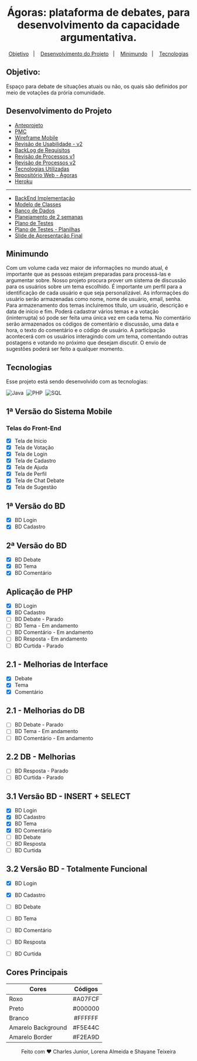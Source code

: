 <h1 align="center">Ágoras: plataforma de debates, para desenvolvimento da capacidade argumentativa.</h1>

<p align="center">
  <a href="#objetivo">Objetivo</a>&nbsp;&nbsp;&nbsp;|&nbsp;&nbsp;&nbsp;
  <a href="#desenvolvimento-do-projeto">Desenvolvimento do Projeto</a>&nbsp;&nbsp;&nbsp;|&nbsp;&nbsp;&nbsp;
  <a href="#minimundo">Minimundo</a>&nbsp;&nbsp;&nbsp;|&nbsp;&nbsp;&nbsp;
  <a href="#tecnologias">Tecnologias</a>
</p>

## Objetivo:

Espaço para debate de situações atuais ou não, os quais são definidos por meio de votações da prória comunidade. 

## Desenvolvimento do Projeto

- [Anteprojeto](https://docs.google.com/document/d/1fuNOEOHj0LNzbvmBoJK5MR2G2ofqRloSDvxdeDUlo48/edit)
- [PMC](https://docs.google.com/presentation/d/16kT38kjHIuf2yD1MX85rqYa5F9df-fTbPv3vTfjTOHM/edit#slide=id.ge20873777b_0_0)
- [Wireframe Mobile](https://docs.google.com/presentation/d/1FH3wKA5VDobz2nH1XQn04hySsuKiL8jbI8FPiBvk_LE/edit#slide=id.p)
- [Revisão de Usabilidade - v2](https://docs.google.com/presentation/d/1BM7qXLzoxKnBRL-9RGgnqd7QCGWWeyt0OJdPmUYGb3Q/edit)
- [BackLog de Requisitos](https://docs.google.com/presentation/d/1jW-Cbx0AoiGDH5Zu0EbL8PuKjo8sWQ3KjcSkikphRSc/edit#slide=id.p)
- [Revisão de Processos v1](https://docs.google.com/presentation/d/133IfI67cq-7Sj4LR1dAW5jw1gj282Ig837o0iHb-mb4/edit#slide=id.ge950579e59_0_10)
- [Revisão de Processos v2](https://docs.google.com/presentation/d/1beIUpdqfJ5grQQnkaybq7MH6IiO03DcXGD5vRNSf-ss/edit#slide=id.gfbcbaff1bc_0_54)
- [Tecnologias Utilizadas](https://docs.google.com/presentation/d/13NfGg9uX6wDPxrB7n9dv4xdxGMuL1fZP8dORHts2kFE/edit#slide=id.geb0675a293_0_122)
- [Repositório Web - Àgoras](https://github.com/IAteYourKookie/AgorasWeb)
- [Heroku](https://projdebate.herokuapp.com/)

---

- [BackEnd Implementação](https://docs.google.com/presentation/d/1pRx8cqCIQn6nVzLVvfFIHzXtZ5J4ZK475541Z77xluU/edit#slide=id.gfa72e7d6c2_2_0)
- [Modelo de Classes](https://docs.google.com/presentation/d/1rSS3tW8vCOB5hSUD1Azbey_I8t6m8jFMYslBQ8r2H8U/edit#slide=id.p)
- [Banco de Dados](https://docs.google.com/presentation/d/1CrR9VVsL2LR1gIJw46n70WQc1p43m60OOj6Z2XKNYRA/edit#slide=id.p)
- [Planejamento de 2 semanas](https://docs.google.com/presentation/d/117zuiRN8lEh9fXq7Mh0wgLEq6j2CMA9I0_nQ5vsjr-M/edit#slide=id.p)
- [Plano de Testes](https://docs.google.com/presentation/d/1tsIXb40ynTqoQFKlGAo_cO3eGclcIdoxulUQfdy-2ro/edit#slide=id.p)
- [Plano de Testes - Planilhas](https://docs.google.com/spreadsheets/d/1hlJXMdrNZN33beMeTxheXadmKp976s1fFt3Wjw2Snd8/edit#gid=0)
- [Slide de Apresentação Final](https://www.canva.com/design/DAEytEvEzT4/kCMNyqI13qptof5KkiZd3Q/view?utm_content=DAEytEvEzT4&utm_campaign=designshare&utm_medium=link&utm_source=sharebutton)


## Minimundo

Com um volume cada vez maior de informações no mundo atual, é importante que as pessoas estejam preparadas para processá-las e argumentar sobre. Nosso projeto procura prover um sistema de discussão para os usuários sobre um tema escolhido. É importante um perfil para a identificação de cada usuário e que seja personalizável. As informações do usuário serão armazenadas como nome, nome de usuário, email, senha. Para armazenamento dos temas incluiremos título, um usuário, descrição e data de início e fim. Poderá cadastrar vários temas e a votação (ininterrupta) só pode ser feita uma única vez em cada tema. No comentário serão armazenados os códigos de comentário e discussão, uma data e hora, o texto do comentário e o código de usuário. A participação acontecerá com os usuários interagindo com um tema, comentando outras postagens e votando no próximo que desejam discutir. O envio de sugestões poderá ser feito a qualquer momento.

## Tecnologias

Esse projeto está sendo desenvolvido com as tecnologias:


![Java](https://img.shields.io/badge/-Java-aa1111?style=for-the-badge&logo=java&logoColor=java)&nbsp;
![PHP](https://img.shields.io/badge/-PHP-112122?style=for-the-badge&logo=PHP&logoColor=PHP)&nbsp;
![SQL](https://img.shields.io/badge/-SQL-eeeeee?style=for-the-badge&logo=mySQL&logoColor=SQL)


## 1ª Versão do Sistema Mobile

### Telas do Front-End

- [x] Tela de Inicio
- [x] Tela de Votação
- [x] Tela de Login
- [x] Tela de Cadastro
- [x] Tela de Ajuda
- [x] Tela de Perfil
- [x] Tela de Chat Debate
- [x] Tela de Sugestão

## 1ª Versão do BD 

- [x] BD Login
- [x] BD Cadastro

## 2ª Versão do BD
- [x] BD Debate
- [x] BD Tema
- [x] BD Comentário 

## Aplicação de PHP
- [x] BD Login
- [x] BD Cadastro
- [ ] BD Debate - Parado
- [ ] BD Tema - Em andamento
- [ ] BD Comentário - Em andamento
- [ ] BD Resposta - Em andamento
- [ ] BD Curtida - Parado

## 2.1 - Melhorias de Interface
- [x] Debate
- [x] Tema 
- [x] Comentário 

## 2.1 - Melhorias do DB
- [ ] BD Debate - Parado
- [ ] BD Tema - Em andamento 
- [ ] BD Comentário - Em andamento

## 2.2 DB - Melhorias 
- [ ] BD Resposta - Parado
- [ ] BD Curtida - Parado

## 3.1 Versão BD - INSERT + SELECT 
- [x] BD Login
- [x] BD Cadastro
- [x] BD Tema
- [x] BD Comentário
- [ ] BD Debate  
- [ ] BD Resposta 
- [ ] BD Curtida

## 3.2 Versão BD - Totalmente Funcional 
- [x] BD Login
- [x] BD Cadastro
- [ ] BD Debate
- [ ] BD Tema
- [ ] BD Comentário 
- [ ] BD Resposta 
- [ ] BD Curtida


## Cores Principais

| Cores              | Códigos |
| ------------------ | :-----: |
| Roxo               | #A07FCF |
| Preto              | #000000 |
| Branco             | #FFFFFF |
| Amarelo Background | #F5E44C |
| Amarelo Border     | #F2EA9D |

<p align="center">
Feito com ♥ Charles Junior, Lorena Almeida e Shayane Teixeira
</p>
